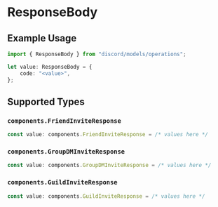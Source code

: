 # ResponseBody

## Example Usage

```typescript
import { ResponseBody } from "discord/models/operations";

let value: ResponseBody = {
    code: "<value>",
};
```

## Supported Types

### `components.FriendInviteResponse`

```typescript
const value: components.FriendInviteResponse = /* values here */
```

### `components.GroupDMInviteResponse`

```typescript
const value: components.GroupDMInviteResponse = /* values here */
```

### `components.GuildInviteResponse`

```typescript
const value: components.GuildInviteResponse = /* values here */
```

